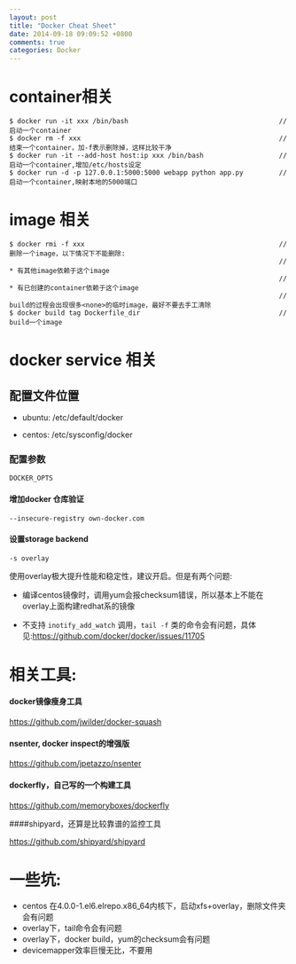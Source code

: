 ```yaml
---
layout: post
title: "Docker Cheat Sheet"
date: 2014-09-18 09:09:52 +0800
comments: true
categories: Docker
---
```


# container相关

```
$ docker run -it xxx /bin/bash                                      // 启动一个container
$ docker rm -f xxx                                                  // 结束一个container，加-f表示删除掉，这样比较干净
$ docker run -it --add-host host:ip xxx /bin/bash                   // 启动一个container,增加/etc/hosts设定
$ docker run -d -p 127.0.0.1:5000:5000 webapp python app.py         // 启动一个container,映射本地的5000端口
```

# image 相关

```
$ docker rmi -f xxx                                                 // 删除一个image，以下情况下不能删除:
                                                                    // * 有其他image依赖于这个image
                                                                    // * 有已创建的container依赖于这个image
                                                                    // build的过程会出现很多<none>的临时image，最好不要去手工清除
$ docker build tag Dockerfile_dir                                   // build一个image
```

# docker service 相关

## 配置文件位置

* ubuntu: /etc/default/docker

* centos: /etc/sysconfig/docker

### 配置参数

    DOCKER_OPTS

#### 增加docker 仓库验证

    --insecure-registry own-docker.com

#### 设置storage backend

    -s overlay

使用overlay极大提升性能和稳定性，建议开启。但是有两个问题:

* 编译centos镜像时，调用yum会报checksum错误，所以基本上不能在overlay上面构建redhat系的镜像

* 不支持 `inotify_add_watch` 调用，`tail -f` 类的命令会有问题，具体见:https://github.com/docker/docker/issues/11705

# 相关工具:

#### docker镜像瘦身工具

https://github.com/jwilder/docker-squash

#### nsenter, docker inspect的增强版

https://github.com/jpetazzo/nsenter


#### dockerfly，自己写的一个构建工具

https://github.com/memoryboxes/dockerfly

####shipyard，还算是比较靠谱的监控工具

https://github.com/shipyard/shipyard



# 一些坑:

* centos 在4.0.0-1.el6.elrepo.x86_64内核下，启动xfs+overlay，删除文件夹会有问题
* overlay下，tail命令会有问题
* overlay下，docker build，yum的checksum会有问题
* devicemapper效率巨慢无比，不要用
